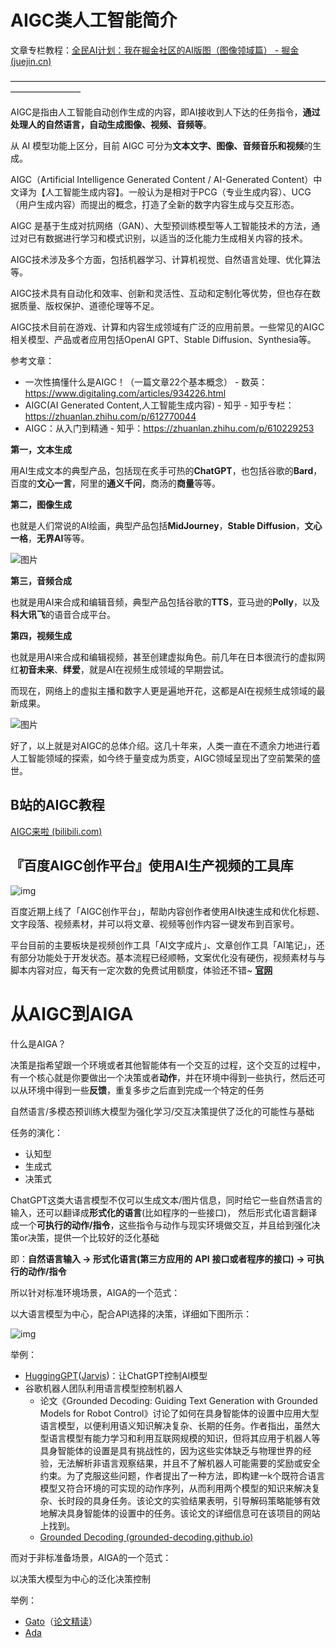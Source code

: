 # AIGC类人工智能简介

文章专栏教程：[全民AI计划：我在掘金社区的AI版图（图像领域篇） - 掘金 (juejin.cn)](https://juejin.cn/post/7212911193199624248)

————————————————————————————————————————————

AIGC是指由人工智能自动创作生成的内容，即AI接收到人下达的任务指令，**通过处理人的自然语言，自动生成图像、视频、音频等**。

从 AI 模型功能上区分，目前 AIGC 可分为**文本文字、图像、音频音乐和视频**的生成。

AIGC（Artificial Intelligence Generated Content / AI-Generated Content）中文译为【人工智能生成内容】。一般认为是相对于PCG（专业生成内容）、UCG（用户生成内容）而提出的概念，打造了全新的数字内容生成与交互形态。

AIGC 是基于生成对抗网络（GAN）、大型预训练模型等人工智能技术的方法，通过对已有数据进行学习和模式识别，以适当的泛化能力生成相关内容的技术。

AIGC技术涉及多个方面，包括机器学习、计算机视觉、自然语言处理、优化算法等。

AIGC技术具有自动化和效率、创新和灵活性、互动和定制化等优势，但也存在数据质量、版权保护、道德伦理等不足。

AIGC技术目前在游戏、计算和内容生成领域有广泛的应用前景。一些常见的AIGC相关模型、产品或者应用包括OpenAI GPT、Stable Diffusion、Synthesia等。

参考文章：

- 一次性搞懂什么是AIGC！（一篇文章22个基本概念） - 数英：<https://www.digitaling.com/articles/934226.html>
- AIGC(AI Generated Content,人工智能生成内容) - 知乎 - 知乎专栏：<https://zhuanlan.zhihu.com/p/612770044>
- AIGC：从入门到精通 - 知乎：<https://zhuanlan.zhihu.com/p/610229253>

**第一，文本生成**

用AI生成文本的典型产品，包括现在炙手可热的**ChatGPT**，也包括谷歌的**Bard**，百度的**文心一言**，阿里的**通义千问**，商汤的**商量**等等。

**第二，图像生成**

也就是人们常说的AI绘画，典型产品包括**MidJourney**，**Stable Diffusion**，**文心一格**，**无界AI**等等。

![图片](https://p3-juejin.byteimg.com/tos-cn-i-k3u1fbpfcp/96b7f89f0f4a452ead1c4be8769a5fe0~tplv-k3u1fbpfcp-zoom-in-crop-mark:1512:0:0:0.awebp)

**第三，音频合成**

也就是用AI来合成和编辑音频，典型产品包括谷歌的**TTS**，亚马逊的**Polly**，以及**科大讯飞**的语音合成平台。

**第四，视频生成**

也就是用AI来合成和编辑视频，甚至创建虚拟角色。前几年在日本很流行的虚拟网红**初音未来**、**绊爱**，就是AI在视频生成领域的早期尝试。

而现在，网络上的虚拟主播和数字人更是遍地开花，这都是AI在视频生成领域的最新成果。

![图片](https://p3-juejin.byteimg.com/tos-cn-i-k3u1fbpfcp/792c372fd9ab4c2bae8b632ecfe22272~tplv-k3u1fbpfcp-zoom-in-crop-mark:1512:0:0:0.awebp)

好了，以上就是对AIGC的总体介绍。这几十年来，人类一直在不遗余力地进行着人工智能领域的探索，如今终于量变成为质变，AIGC领域呈现出了空前繁荣的盛世。

## B站的AIGC教程

[AIGC来啦 (bilibili.com)](https://www.bilibili.com/list/group/210003/241004)

## 『百度AIGC创作平台』使用AI生产视频的工具库

![img](https://p3-juejin.byteimg.com/tos-cn-i-k3u1fbpfcp/2c389b024bc9411ea84ec541880bc41e~tplv-k3u1fbpfcp-zoom-in-crop-mark:1512:0:0:0.awebp)

百度近期上线了「AIGC创作平台」，帮助内容创作者使用AI快速生成和优化标题、文字段落、视频素材，并可以将文章、视频等创作内容一键发布到百家号。

平台目前的主要板块是视频创作工具「AI文字成片」、文章创作工具「AI笔记」，还有部分功能处于开发状态。基本流程已经顺畅，文案优化没有硬伤，视频素材与与脚本内容对应，每天有一定次数的免费试用额度，体验还不错~ [**官网**](https://aigc.baidu.com)

# 从AIGC到AIGA

什么是AIGA？

决策是指希望跟一个环境或者其他智能体有一个交互的过程，这个交互的过程中，有一个核心就是你要做出一个决策或者**动作**，并在环境中得到一些执行，然后还可以从环境中得到一些**反馈**，重复多步之后直到完成一个特定的任务

自然语言/多模态预训练大模型为强化学习/交互决策提供了泛化的可能性与基础

任务的演化：

- 认知型
- 生成式
- 决策式

ChatGPT这类大语言模型不仅可以生成文本/图片信息，同时给它一些自然语言的输入，还可以翻译成**形式化的语言**(比如程序的一些接口)， 然后形式化语言翻译成一个**可执行的动作/指令**，这些指令与动作与现实环境做交互，并且给到强化决策or决策，提供一个比较好的泛化基础

即：**自然语言输入 -> 形式化语言(第三方应用的** **API** **接口或者程序的接口) -> 可执行的动作/指令**

所以针对标准环境场景，AIGA的一个范式：

以大语言模型为中心，配合API选择的决策，详细如下图所示：

![img](https://p3-juejin.byteimg.com/tos-cn-i-k3u1fbpfcp/709ab20a2c6b4ce2a152c8ef36e19d5d~tplv-k3u1fbpfcp-zoom-in-crop-mark:1512:0:0:0.awebp?)

举例：

- [HuggingGPT](https://arxiv.org/pdf/2303.17580v2.pdf)([Jarvis](https://github.com/microsoft/JARVIS))：让ChatGPT控制AI模型
- 谷歌机器人团队利用语言模型控制机器人
  - 论文《Grounded Decoding: Guiding Text Generation with Grounded Models for Robot Control》讨论了如何在具身智能体的设置中应用大型语言模型，以便利用语义知识解决复杂、长期的任务。作者指出，虽然大型语言模型有能力学习和利用互联网规模的知识，但将其应用于机器人等具身智能体的设置是具有挑战性的，因为这些实体缺乏与物理世界的经验，无法解析非语言观察结果，并且不了解机器人可能需要的奖励或安全约束。为了克服这些问题，作者提出了一种方法，即构建一k个既符合语言模型又符合环境的可实现的动作序列，从而利用两个模型的知识来解决复杂、长时段的具身任务。该论文的实验结果表明，引导解码策略能够有效地解决具身智能体的设置中的任务。该论文的详细信息可在该项目的网站上找到。
  - [Grounded Decoding (grounded-decoding.github.io)](https://grounded-decoding.github.io/)

而对于非标准备场景，AIGA的一个范式：

以决策大模型为中心的泛化决策控制

举例：

- [Gato](https://arxiv.org/pdf/2205.06175v3.pdf)（[论文精读](https://zhuanlan.zhihu.com/p/519647454)）
- [Ada](https://arxiv.org/pdf/2301.07608.pdf)
